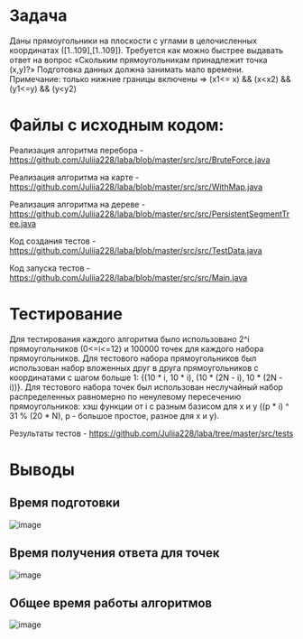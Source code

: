 # Задача
Даны прямоугольники на плоскости с углами в целочисленных координатах ([1..109],[1..109]). Требуется как можно быстрее выдавать ответ на вопрос «Скольким прямоугольникам принадлежит точка (x,y)?» Подготовка данных должна занимать мало времени. Примечание: только нижние границы включены => (x1<= x) && (x<x2) && (y1<=y) && (y<y2)

# Файлы с исходным кодом:
Реализация алгоритма перебора - https://github.com/Juliia228/laba/blob/master/src/src/BruteForce.java

Реализация алгоритма на карте - https://github.com/Juliia228/laba/blob/master/src/src/WithMap.java

Реализация алгоритма на дереве - https://github.com/Juliia228/laba/blob/master/src/src/PersistentSegmentTree.java

Код создания тестов - https://github.com/Juliia228/laba/blob/master/src/src/TestData.java

Код запуска тестов - https://github.com/Juliia228/laba/blob/master/src/src/Main.java

# Тестирование
Для тестирования каждого алгоритма было использовано 2^i прямоугольников (0<=i<=12) и 100000 точек для каждого набора прямоугольников. Для тестового набора прямоугольников был использован набор вложенных друг в друга прямоугольников с координатами с шагом больше 1: {(10 * i, 10 * i), (10 * (2N - i), 10 * (2N - i))}. Для тестового набора точек был использован неслучайный набор распределенных равномерно по ненулевому пересечению прямоугольников: хэш функции от i с разным базисом для x и y ((p * i) ^ 31 % (20 * N), p - большое простое, разное для x и y).

Результаты тестов - https://github.com/Juliia228/laba/tree/master/src/tests

# Выводы
## Время подготовки 
![image](https://user-images.githubusercontent.com/98903090/236572624-7c774ede-e824-4287-8d62-18b0bf972297.png)

## Время получения ответа для точек
![image](https://user-images.githubusercontent.com/98903090/236572839-52911923-41ad-438a-bedf-c10e26670e31.png)

## Общее время работы алгоритмов
![image](https://user-images.githubusercontent.com/98903090/236573168-8705c78a-0da3-46b0-aec9-27afd071aa8c.png)

